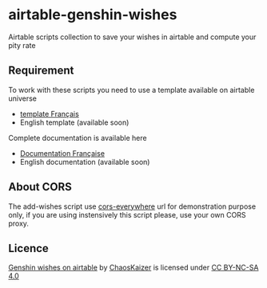# airtable-genshin-wishes
Airtable scripts collection to save your wishes in airtable and compute your pity rate

## Requirement
To work with these scripts you need to use a template available on airtable universe
- [template Français](https://airtable.com/universe/expGOQN21rBbuf5Yf/compteur-de-voeux-pour-genshin-impact)
- English template (available soon)

Complete documentation is available here
- [Documentation Française](https://www.notion.so/FR-Compteur-de-v-ux-pour-Genshin-Impact-beta-d7e4ca848e874e3483efde2e77084b15)
- English documentation (available soon)

## About CORS
The add-wishes script use [cors-everywhere](https://github.com/Rob--W/cors-anywhere/#documentation) url for demonstration purpose only, if you are using instensively this script please, use your own CORS proxy.

## Licence
[Genshin wishes on airtable](https://github.com/chaos-kaizer/airtable-genshin-wishes) by [ChaosKaizer](https://github.com/chaos-kaizer) is licensed under [CC BY-NC-SA 4.0](https://creativecommons.org/licenses/by-nc-sa/4.0/?ref=chooser-v1)

